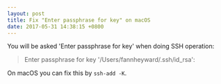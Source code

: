 ```yaml
---
layout: post
title: Fix "Enter passphrase for key" on macOS
date: 2017-05-31 14:38:15 +0800
---
```


You will be asked 'Enter passphrase for key' when doing SSH operation:

> Enter passphrase for key '/Users/fannheyward/.ssh/id_rsa':

On macOS you can fix this by `ssh-add -K`.
